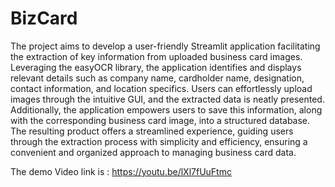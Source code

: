 # BizCard

The project aims to develop a user-friendly Streamlit application facilitating the extraction of key information from uploaded business card images. 
Leveraging the easyOCR library, the application identifies and displays relevant details such as company name, cardholder name, designation, contact information, and location specifics.
Users can effortlessly upload images through the intuitive GUI, and the extracted data is neatly presented. 
Additionally, the application empowers users to save this information, along with the corresponding business card image, into a structured database. 
The resulting product offers a streamlined experience, guiding users through the extraction process with simplicity and efficiency, ensuring a convenient and organized approach to managing business card data.

The demo Video link is : https://youtu.be/lXl7fUuFtmc
